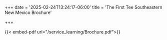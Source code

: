 +++
date = '2025-02-24T13:24:17-06:00'
title = 'The First Tee Southeastern New Mexico Brochure'


+++


{{< embed-pdf url="/service_learning/Brochure.pdf">}}
